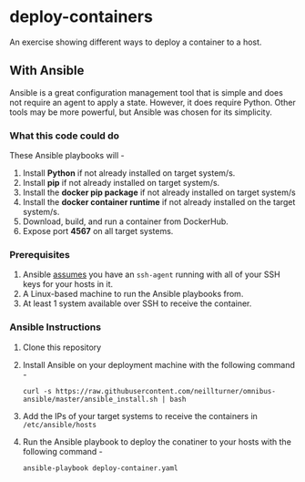 # deploy-containers
An exercise showing different ways to deploy a container to a host.

## With Ansible
Ansible is a great configuration management tool that is simple and does not require an agent to apply a state. However, it does require Python.  Other tools may be more powerful, but Ansible was chosen for its simplicity.

### What this code could do
These Ansible playbooks will -
1. Install **Python** if not already installed on target system/s.
1. Install **pip** if not already installed on target system/s.
1. Install the **docker pip package** if not already installed on target system/s
1. Install the **docker container runtime** if not already installed on the target system/s.
1. Download, build, and run a container from DockerHub.
1. Expose port **4567** on all target systems.

### Prerequisites
1. Ansible [assumes](https://docs.ansible.com/ansible/latest/user_guide/connection_details.html#ssh-key-setup) you have an `ssh-agent` running with all of your SSH keys for your hosts in it.
1. A Linux-based machine to run the Ansible playbooks from.
1. At least 1 system available over SSH to receive the container.

### Ansible Instructions
1. Clone this repository
2. Install Ansible on your deployment machine with the following command -

    `curl -s https://raw.githubusercontent.com/neillturner/omnibus-ansible/master/ansible_install.sh | bash`
3. Add the IPs of your target systems to receive the containers in `/etc/ansible/hosts`
4. Run the Ansible playbook to deploy the conatiner to your hosts with the following command - 

    `ansible-playbook deploy-container.yaml`
